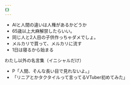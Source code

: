 ```yaml
---
{}
---
```

  

- AIと人間の違いは人権があるかどうか
- 65歳以上大麻解禁したらいい。
- 同じ人と2人目の子供作っちゃダメでしょ。
- メルカリで買って、メルカリに流す
- 1日は寝るから始まる

  

  

わたし以外の名言集（イニシャルだけ）

- P「人間、そんな長い目で見れないよ。」
- 「リニアとかタクタイルって言ってるVTuber初めてみた」